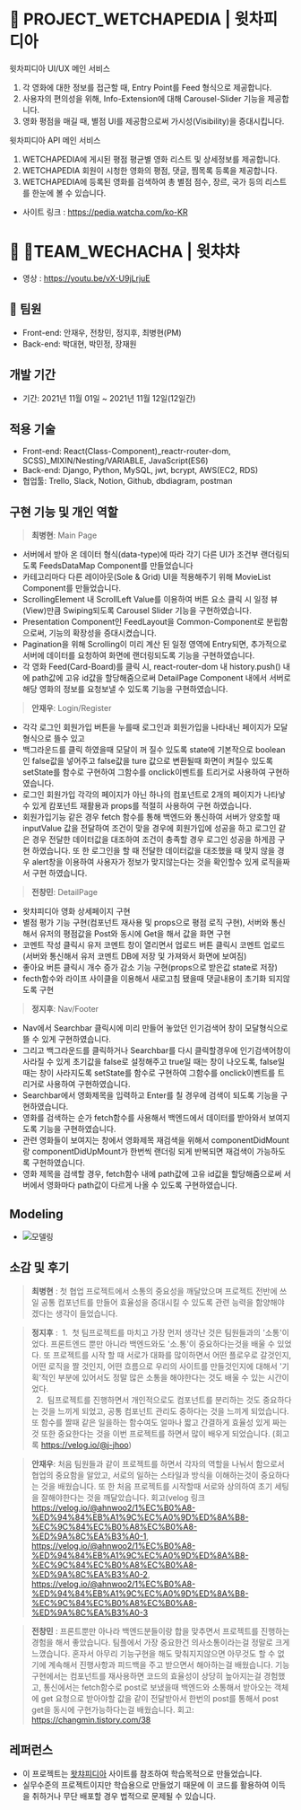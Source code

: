# 🎥 PROJECT_WETCHAPEDIA | 윗차피디아

윗차피디아 UI/UX 메인 서비스

1. 각 영화에 대한 정보를 접근할 때, Entry Point를 Feed 형식으로 제공합니다.
2. 사용자의 편의성을 위해, Info-Extension에 대해 Carousel-Slider 기능을 제공합니다.
3. 영화 평점을 매길 때, 별점 UI를 제공함으로써 가시성(Visibility)을 증대시킵니다.

윗차피디아 API 메인 서비스

1. WETCHAPEDIA에 게시된 평점 평균별 영화 리스트 및 상세정보를 제공합니다.
2. WETCHAPEDIA 회원이 시청한 영화의 평점, 댓글, 찜목록 등록을 제공합니다.
3. WETCHAPEDIA에 등록된 영화를 검색하여 총 별점 점수, 장르, 국가 등의 리스트를 한눈에 볼 수 있습니다.

- 사이트 링크 : https://pedia.watcha.com/ko-KR

# 🚀 TEAM_WECHACHA | 윗챠챠

- 영상 : https://youtu.be/vX-U9jLrjuE

## 👫 팀원

- Front-end: 안재우, 전창민, 정지후, 최병현(PM)
- Back-end: 박대현, 박민정, 장재원

## 개발 기간

- 기간: 2021년 11월 01일 ~ 2021년 11월 12일(12일간)

## 적용 기술

- Front-end: React(Class-Component)\_reactr-router-dom, SCSS)\_MIXIN/Nesting/VARIABLE, JavaScript(ES6)
- Back-end: Django, Python, MySQL, jwt, bcrypt, AWS(EC2, RDS)
- 협업툴: Trello, Slack, Notion, Github, dbdiagram, postman

## 구현 기능 및 개인 역할

> **최병현**: Main Page

- 서버에서 받아 온 데이터 형식(data-type)에 따라 각기 다른 UI가 조건부 랜더링되도록 FeedsDataMap Component를 만들었습니다
- 카테고리마다 다른 레이아웃(Sole & Grid) UI을 적용해주기 위해 MovieList Component를 만들었습니다.
- ScrollingElement 내 ScrollLeft Value를 이용하여 버튼 요소 클릭 시 일정 뷰(View)만큼 Swiping되도록 Carousel Slider 기능을 구현하였습니다.
- Presentation Component인 FeedLayout을 Common-Component로 분립함으로써, 기능의 확장성을 증대시켰습니다.
- Pagination을 위해 Scrolling이 미리 계산 된 일정 영역에 Entry되면, 추가적으로 서버에 데이터를 요청하여 화면에 랜더링되도록 기능을 구현하였습니다.
- 각 영화 Feed(Card-Board)를 클릭 시, react-router-dom 내 history.push() 내에 path값에 고유 id값을 할당해줌으로써 DetailPage Component 내에서 서버로 해당 영화의 정보를 요청보낼 수 있도록 기능을 구현하였습니다.

> **안재우**: Login/Register

- 각각 로그인 회원가입 버튼을 누를때 로그인과 회원가입을 나타내닌 페이지가 모달형식으로 뜰수 있고
- 백그라운드를 클릭 하였을때 모달이 꺼 질수 있도록 state에 기본작으로 boolean인 false값을 넣어주고
  false값을 ture 값으로 변환될때 화면이 켜질수 있도록 setState를 함수로 구현하여 그함수를 onclick이벤트를 트리거로 사용하여 구현하였습니다.
- 로그인 회원가입 각각의 페이지가 아닌 하나의 컴포넌트로 2개의 페이지가 나타낳 수 있게 캄포넌트 재활용과 props를 적절히 사용하여 구현 하였습니다.
- 회원가입기능 같은 경우 fetch 함수를 통해 백엔드와 통신하여 서버가 양호할 때 inputValue 값을 전달하여 조건이 맞을 경우에 회원가입에 성공을 하고 로그인 같은 경우 전달한 데이터값을 대조하여 조건이 충족할 경우 로그인 성공을 하게끔 구현 하였습니다. 또 한 로그인을 할 때 전달한 데이터값을 대조했을 때 맞지 않을 경우 alert창을 이용하여 사용자가 정보가 맞지않는다는 것을 확인할수 있게 로직을짜서 구현 하였습니다.

> **전창민**: DetailPage

- 왓챠피디아 영화 상세페이지 구현
- 별점 평가 기능 구현(컴포넌트 재사용 및 props으로 평점 로직 구현), 서버와 통신해서 유저의 평점값을 Post와 동시에 Get을 해서 값을 화면 구현
- 코멘트 작성 클릭시 유저 코멘트 창이 열리면서 업로드 버튼 클릭시 코멘트 업로드(서버와 통신해서 유저 코멘트 DB에 저장 및 가져와서 화면에 보여짐)
- 좋아요 버튼 클릭시 개수 증가 감소 기능 구현(props으로 받은값 state로 저장)
- fecth함수와 라이프 사이클을 이용해서 새로고침 됐을때 댓글내용이 초기화 되지않도록 구현

> **정지후**: Nav/Footer

- Nav에서 Searchbar 클릭시에 미리 만들어 놓았던 인기검색어 창이 모달형식으로 뜰 수 있게 구현하였습니다.
- 그리고 백그라운드를 클릭하거나 Searchbar를 다시 클릭할경우에 인기검색어창이 사라질 수 있게 초기값을 false로 설정해주고 true일 때는 창이 나오도록, false일때는 창이 사라지도록 setState를 함수로 구현하여 그함수를 onclick이벤트를 트리거로 사용하여 구현하였습니다.
- Searchbar에서 영화제목을 입력하고 Enter를 칠 경우에 검색이 되도록 기능을 구현하였습니다.
- 영화를 검색하는 순가 fetch함수를 사용해서 백엔드에서 데이터를 받아와서 보여지도록 기능을 구현하였습니다.
- 관련 영화들이 보여지는 창에서 영화제목 재검색을 위해서 componentDidMount랑 componentDidUpMount가 한번씩 랜더링 되게 반복되면 재검색이 가능하도록 구현하였습니다.
- 영화 제목을 검색할 경우, fetch함수 내에 path값에 고유 id값을 할당해줌으로써 서버에서 영화마다 path값이 다르게 나올 수 있도록 구현하였습니다.

## Modeling

- ![모델링](???)

## 소감 및 후기

> **최병현** : 첫 협업 프로젝트에서 소통의 중요성을 깨달았으며 프로젝트 전반에 쓰일 공통 컴포넌트를 만들어 효율성을 증대시킬 수 있도록 관련 능력을 함양해야 겠다는 생각이 들었습니다.

> **정지후** :
> &nbsp;1.&nbsp;&nbsp;첫 팀프로젝트를 마치고 가장 먼저 생각난 것은 팀원들과의 '소통'이었다. 프론트엔드 뿐만 아니라 백엔드와도 '소.통'이 중요하다는것을 배울 수 있었다. 또 프로젝트를 시작 할 때 서로가 대화를 많이하면서 어떤 플로우로 갈것인지, 어떤 로직을 짤 것인지, 어떤 흐름으로 우리의 사이트를 만들것인지에 대해서 '기획'적인 부분에 있어서도 정말 많은 소통을 해야한다는 것도 배울 수 있는 시간이었다.  
> &nbsp; 2. &nbsp;팀프로젝트를 진행하면서 개인적으로도 컴포넌트를 분리하는 것도 중요하다는 것을 느끼게 되었고, 공통 컴포넌트 관리도 중하다는 것을 느끼게 되었습니다. 또 함수를 짤때 같은 일을하는 함수여도 얼마나 짧고 간결하게 효율성 있게 짜는것 또한 중요한다는 것을 이번 프로젝트를 하면서 많이 배우게 되었습니다. (회고록 https://velog.io/@j-jhoo)

> **안재우**: 처음 팀원들과 같이 프로젝트를 하면서 각자의 역할을 나눠서 함으로서 협업의 중요함을 알았고,
> 서로의 일하는 스타일과 방식을 이해하는것이 중요하다는 것을 배웠습니다. 또 한 처음 프로젝트를 시작할때 서로와 상의하여 초기 세팅을 잘해야한다는 것을 깨달았습니다.
> 회고(velog 링크 https://velog.io/@ahnwoo2/1%EC%B0%A8-%ED%94%84%EB%A1%9C%EC%A0%9D%ED%8A%B8-%EC%9C%84%EC%B0%A8%EC%B0%A8-%ED%9A%8C%EA%B3%A0-1,
> https://velog.io/@ahnwoo2/1%EC%B0%A8-%ED%94%84%EB%A1%9C%EC%A0%9D%ED%8A%B8-%EC%9C%84%EC%B0%A8%EC%B0%A8-%ED%9A%8C%EA%B3%A0-2,
> https://velog.io/@ahnwoo2/1%EC%B0%A8-%ED%94%84%EB%A1%9C%EC%A0%9D%ED%8A%B8-%EC%9C%84%EC%B0%A8%EC%B0%A8-%ED%9A%8C%EA%B3%A0-3

> **전창민** : 프론트뿐만 아나라 백엔드분들이랑 합을 맞추면서 프로젝트를 진행하는 경험을 해서 좋았습니다. 팀플에서 가장 중요한건 의사소통이라는걸
> 정말로 크게 느꼈습니다. 혼자서 아무리 기능구현을 해도 맞춰지지않으면 아무것도 할 수 없기에 계속해서 진행사항과 피드백을 주고 받으면서 해아하는걸 배웠습니다.
> 기능구현에서는 컴포넌트를 재사용하면 코드의 효율성이 상당히 높아지는걸 경험했고, 통신에서는 fetch함수로 post로 보냈을때 백엔드와 소통해서
> 받아오는 객체에 get 요청으로 받아야할 값을 같이 전달받아서 한번의 post를 통해서 post get을 동시에 구현가능하다는걸 배웠습니다.
> 회고: https://changmin.tistory.com/38

## 레퍼런스

- 이 프로젝트는 <u>[왓챠피디아](https://pedia.watcha.com/ko-KR)</u> 사이트를 참조하여 학습목적으로 만들었습니다.
- 실무수준의 프로젝트이지만 학습용으로 만들었기 때문에 이 코드를 활용하여 이득을 취하거나 무단 배포할 경우 법적으로 문제될 수 있습니다.
